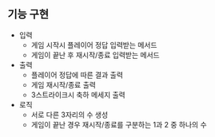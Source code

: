 ## 기능 구현

- 입력
  - 게임 시작시 플레이어 정답 입력받는 메서드
  - 게임이 끝난 후 재시작/종료 입력받는 메서드
- 출력
  - 플레이어 정답에 따른 결과 출력
  - 게임 재시작/종료 출력
  - 3스트라이크시 축하 메세지 출력
- 로직
  - 서로 다른 3자리의 수 생성  
  - 게임이 끝난 경우 재시작/종료를 구분하는 1과 2 중 하나의 수